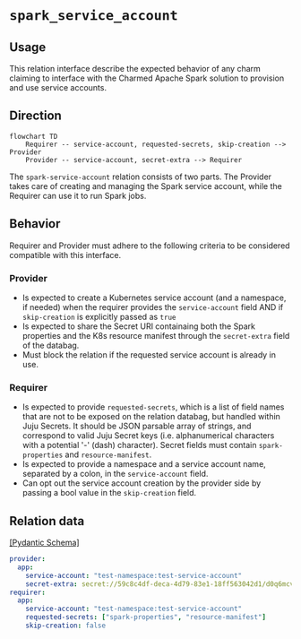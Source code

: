 # `spark_service_account`

## Usage

This relation interface describe the expected behavior of any charm claiming to interface with the Charmed Apache Spark solution to provision and use service accounts.

## Direction

```mermaid
flowchart TD
    Requirer -- service-account, requested-secrets, skip-creation --> Provider
    Provider -- service-account, secret-extra --> Requirer
```

The `spark-service-account` relation consists of two parts.
The Provider takes care of creating and managing the Spark service account, while the Requirer can use it to run Spark jobs.

## Behavior

Requirer and Provider must adhere to the following criteria to be considered compatible with this interface.

### Provider

- Is expected to create a Kubernetes service account (and a namespace, if needed) when the requirer provides the `service-account` field AND if `skip-creation` is explicitly passed as `true`
- Is expected to share the Secret URI containaing both the Spark properties and the K8s resource manifest through the `secret-extra` field of the databag.
- Must block the relation if the requested service account is already in use.

### Requirer

- Is expected to provide `requested-secrets`, which is a list of field names that are not to be exposed on the relation databag, but handled within Juju Secrets. It should be JSON parsable array of strings, and correspond to valid Juju Secret keys (i.e. alphanumerical characters with a potential '-' (dash) character). Secret fields must contain `spark-properties` and `resource-manifest`.
- Is expected to provide a namespace and a service account name, separated by a colon, in the `service-account` field.
- Can opt out the service account creation by the provider side by passing a bool value in the `skip-creation` field.

## Relation data

[\[Pydantic Schema\]](./schema.py)

```yaml
provider:
  app:
    service-account: "test-namespace:test-service-account"
    secret-extra: secret://59c8c4df-deca-4d79-83e1-18ff563042d1/d0q6mcvmp25c7650r87g
requirer:
  app:
    service-account: "test-namespace:test-service-account"
    requested-secrets: ["spark-properties", "resource-manifest"]
    skip-creation: false
```
